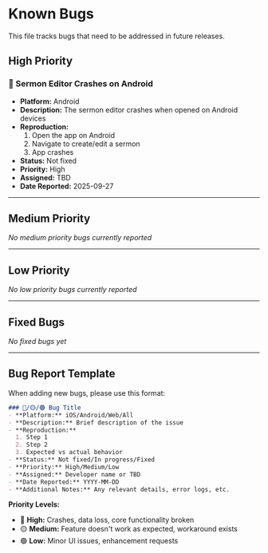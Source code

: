 # Known Bugs

This file tracks bugs that need to be addressed in future releases.

## High Priority

### 🔴 Sermon Editor Crashes on Android
- **Platform:** Android
- **Description:** The sermon editor crashes when opened on Android devices
- **Reproduction:**
  1. Open the app on Android
  2. Navigate to create/edit a sermon
  3. App crashes
- **Status:** Not fixed
- **Priority:** High
- **Assigned:** TBD
- **Date Reported:** 2025-09-27

---

## Medium Priority

*No medium priority bugs currently reported*

---

## Low Priority

*No low priority bugs currently reported*

---

## Fixed Bugs

*No fixed bugs yet*

---

## Bug Report Template

When adding new bugs, please use this format:

```markdown
### 🔴/🟡/🟢 Bug Title
- **Platform:** iOS/Android/Web/All
- **Description:** Brief description of the issue
- **Reproduction:**
  1. Step 1
  2. Step 2
  3. Expected vs actual behavior
- **Status:** Not fixed/In progress/Fixed
- **Priority:** High/Medium/Low
- **Assigned:** Developer name or TBD
- **Date Reported:** YYYY-MM-DD
- **Additional Notes:** Any relevant details, error logs, etc.
```

**Priority Levels:**
- 🔴 **High:** Crashes, data loss, core functionality broken
- 🟡 **Medium:** Feature doesn't work as expected, workaround exists
- 🟢 **Low:** Minor UI issues, enhancement requests